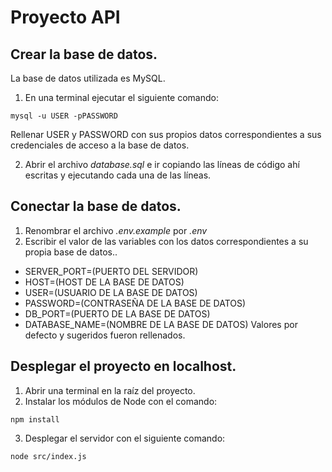 # Proyecto API
## Crear la base de datos.
La base de datos utilizada es MySQL.
1. En una terminal ejecutar el siguiente comando:
```
mysql -u USER -pPASSWORD
```
Rellenar USER y PASSWORD con sus propios datos correspondientes a sus credenciales de acceso a la base de datos.

2. Abrir el archivo *database.sql* e ir copiando las líneas de código ahí escritas y ejecutando cada una de las líneas.

## Conectar la base de datos.
1. Renombrar el archivo *.env.example* por *.env*
2. Escribir el valor de las variables con los datos correspondientes a su propia base de datos..
- SERVER_PORT=(PUERTO DEL SERVIDOR)
- HOST=(HOST DE LA BASE DE DATOS)
- USER=(USUARIO DE LA BASE DE DATOS)
- PASSWORD=(CONTRASEÑA DE LA BASE DE DATOS)
- DB_PORT=(PUERTO DE LA BASE DE DATOS)
- DATABASE_NAME=(NOMBRE DE LA BASE DE DATOS)
Valores por defecto y sugeridos fueron rellenados.

## Desplegar el proyecto en localhost.
1. Abrir una terminal en la raíz del proyecto.
2. Instalar los módulos de Node con el comando:
```
npm install
```
3. Desplegar el servidor con el siguiente comando:
```
node src/index.js
```